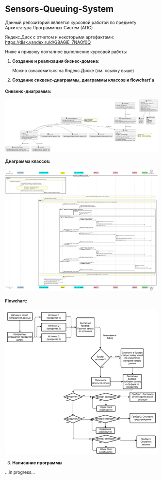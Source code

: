 # Sensors-Queuing-System
Данный репозиторий является курсовой работой по предмету Архитектура Программных Систем (АПС)

Яндекс.Диск с отчетом и некоторыми артефактами:
https://disk.yandex.ru/d/G8AGjE_7NAOf0Q

Ниже я привожу поэтапное выполнение курсовой работы
1. **Создание и реализация бизнес-домена**:

    Можно ознакомиться на Яндекс.Диске (см. ссылку выше)

2. **Создание сиквенс-диаграммы, диаграммы классов и flowchart'а**


#### Сиквенс-диаграмма:
![Image alt](https://github.com/ValentinGolikov/Sensors-Queuing-System/blob/main/class_daiagram.png)
#### Диаграмма классов:
![Image alt](https://github.com/ValentinGolikov/Sensors-Queuing-System/blob/main/sequence_diagram.png)
#### Flowchart:
![Image alt](https://github.com/ValentinGolikov/Sensors-Queuing-System/blob/main/flowchart.png)

3. **Написание программы**

...in progress...
  
